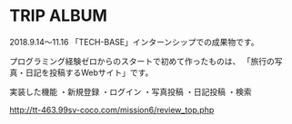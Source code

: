 # TRIP ALBUM
2018.9.14〜11.16
「TECH-BASE」インターンシップでの成果物です。

プログラミング経験ゼロからのスタートで初めて作ったものは、
「旅行の写真・日記を投稿するWebサイト」です。

実装した機能
・新規登録
・ログイン
・写真投稿
・日記投稿
・検索

http://tt-463.99sv-coco.com/mission6/review_top.php

